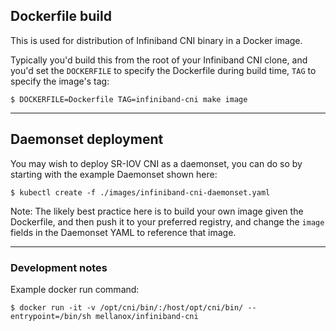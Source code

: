 ## Dockerfile build

This is used for distribution of Infiniband CNI binary in a Docker image.

Typically you'd build this from the root of your Infiniband CNI clone, and you'd set the `DOCKERFILE` to specify the Dockerfile during build time, `TAG` to specify the image's tag:

```
$ DOCKERFILE=Dockerfile TAG=infiniband-cni make image
```

---

## Daemonset deployment

You may wish to deploy SR-IOV CNI as a daemonset, you can do so by starting with the example Daemonset shown here:

```
$ kubectl create -f ./images/infiniband-cni-daemonset.yaml
```

Note: The likely best practice here is to build your own image given the Dockerfile, and then push it to your preferred registry, and change the `image` fields in the Daemonset YAML to reference that image.

---

### Development notes

Example docker run command:

```
$ docker run -it -v /opt/cni/bin/:/host/opt/cni/bin/ --entrypoint=/bin/sh mellanox/infiniband-cni
```